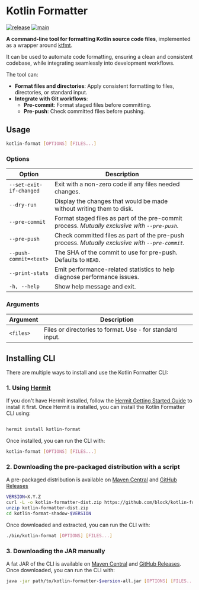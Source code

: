# Kotlin Formatter

[![release](https://img.shields.io/maven-central/v/xyz.block.kotlin-formatter/kotlin-formatter?label=release&color=blue)](https://central.sonatype.com/namespace/xyz.block.kotlin-formatter)
[![main](https://github.com/block/kotlin-formatter/actions/workflows/push.yml/badge.svg)](https://github.com/block/kotlin-formatter/actions/workflows/push.yml)

**A command-line tool for formatting Kotlin source code files**, implemented as a wrapper around [ktfmt](https://github.com/facebook/ktfmt/tree/main).

It can be used to automate code formatting, ensuring a clean and consistent codebase, while integrating seamlessly into development workflows.

The tool can:

- **Format files and directories**: Apply consistent formatting to files, directories, or standard input.
- **Integrate with Git workflows**:
  - **Pre-commit**: Format staged files before committing. 
  - **Pre-push**: Check committed files before pushing.

## Usage

```bash
kotlin-format [OPTIONS] [FILES...]
```
### Options

| Option                  | Description                                                                                |
|-------------------------|-------------------------------------------------------------------------------------------|
| `--set-exit-if-changed` | Exit with a non-zero code if any files needed changes.                                    |
| `--dry-run`             | Display the changes that would be made without writing them to disk.                     |
| `--pre-commit`          | Format staged files as part of the pre-commit process. *Mutually exclusive with `--pre-push`.* |
| `--pre-push`            | Check committed files as part of the pre-push process. *Mutually exclusive with `--pre-commit`.* |
| `--push-commit=<text>`  | The SHA of the commit to use for pre-push. Defaults to `HEAD`.                            |
| `--print-stats`         | Emit performance-related statistics to help diagnose performance issues.                 |
| `-h, --help`            | Show help message and exit.                                                          |

### Arguments

| Argument      | Description                                |
|---------------|--------------------------------------------|
| `<files>`     | Files or directories to format. Use `-` for standard input. |

## Installing CLI

There are multiple ways to install and use the Kotlin Formatter CLI:

### 1. Using [Hermit](https://github.com/cashapp/hermit)
If you don't have Hermit installed, follow the [Hermit Getting Started Guide](https://cashapp.github.io/hermit/usage/get-started/) to install it first. Once Hermit is installed, you can install the Kotlin Formatter CLI using:
```bash

hermit install kotlin-format
```
Once installed, you can run the CLI with:
```bash
kotlin-format [OPTIONS] [FILES...]
```

### 2. Downloading the pre-packaged distribution with a script
A pre-packaged distribution is available on [Maven Central](https://repo1.maven.org/maven2/xyz/block/kotlin-formatter/kotlin-formatter-dist/) and [GitHub Releases](https://github.com/block/kotlin-formatter/releases)
```bash
VERSION=X.Y.Z
curl -L -o kotlin-formatter-dist.zip https://github.com/block/kotlin-formatter/releases/download/$VERSION/kotlin-formatter-dist-$VERSION.zip
unzip kotlin-formatter-dist.zip
cd kotlin-format-shadow-$VERSION
```
Once downloaded and extracted, you can run the CLI with:
```bash
./bin/kotlin-format [OPTIONS] [FILES...]
```
    
### 3. Downloading the JAR manually
A fat JAR of the CLI is available on [Maven Central](https://repo1.maven.org/maven2/xyz/block/kotlin-formatter/kotlin-formatter/) and [GitHub Releases](https://github.com/block/kotlin-formatter/releases). Once downloaded, you can run the CLI with:
```bash
java -jar path/to/kotlin-formatter-$version-all.jar [OPTIONS] [FILES...]
```
